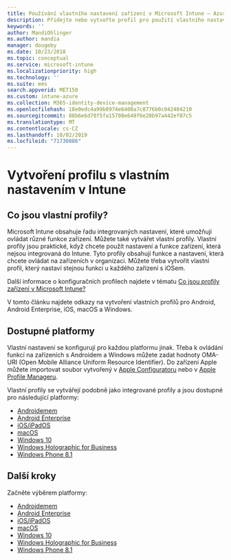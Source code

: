 ```yaml
---
title: Používání vlastního nastavení zařízení v Microsoft Intune – Azure | Microsoft Docs
description: Přidejte nebo vytvořte profil pro použití vlastního nastavení pro Windows Phone, Windows 8.1, zařízení s Windows 10 a novějším, Androidem, Android Enterprise, macOS a iOS pomocí Microsoft Intune
keywords: ''
author: MandiOhlinger
ms.author: mandia
manager: dougeby
ms.date: 10/23/2018
ms.topic: conceptual
ms.service: microsoft-intune
ms.localizationpriority: high
ms.technology: ''
ms.suite: ems
search.appverid: MET150
ms.custom: intune-azure
ms.collection: M365-identity-device-management
ms.openlocfilehash: 18e0edc4a99b8974e6408a7c8776b0c042404210
ms.sourcegitcommit: 88b6e6d70f5fa15708e640f6e20b97a442ef07c5
ms.translationtype: MT
ms.contentlocale: cs-CZ
ms.lasthandoff: 10/02/2019
ms.locfileid: "71730886"
---
```

# <a name="create-a-profile-with-custom-settings-in-intune"></a>Vytvoření profilu s vlastním nastavením v Intune

## <a name="what-are-custom-profiles"></a>Co jsou vlastní profily?

Microsoft Intune obsahuje řadu integrovaných nastavení, které umožňují ovládat různé funkce zařízení. Můžete také vytvářet vlastní profily. Vlastní profily jsou praktické, když chcete použít nastavení a funkce zařízení, která nejsou integrovaná do Intune. Tyto profily obsahují funkce a nastavení, která chcete ovládat na zařízeních v organizaci. Můžete třeba vytvořit vlastní profil, který nastaví stejnou funkci u každého zařízení s iOSem.

Další informace o konfiguračních profilech najdete v tématu [Co jsou profily zařízení v Microsoft Intune?](device-profiles.md) 

V tomto článku najdete odkazy na vytvoření vlastních profilů pro Android, Android Enterprise, iOS, macOS a Windows.

## <a name="available-platforms"></a>Dostupné platformy

Vlastní nastavení se konfigurují pro každou platformu jinak. Třeba k ovládání funkcí na zařízeních s Androidem a Windows můžete zadat hodnoty OMA-URI (Open Mobile Alliance Uniform Resource Identifier). Do zařízení Apple můžete importovat soubor vytvořený v [Apple Configuratoru](https://itunes.apple.com/us/app/apple-configurator-2/id1037126344?mt=12) nebo v [Apple Profile Manageru](https://support.apple.com/profile-manager).

Vlastní profily se vytvářejí podobně jako integrované profily a jsou dostupné pro následující platformy:

- [Androidemem](../custom-settings-android.md)
- [Android Enterprise](../custom-settings-android-for-work.md)
- [iOS/iPadOS](custom-settings-ios.md)
- [macOS](custom-settings-macos.md)
- [Windows 10](custom-settings-windows-10.md)
- [Windows Holographic for Business](custom-settings-windows-holographic.md)
- [Windows Phone 8.1](custom-settings-windows-phone-8-1.md)

## <a name="next-steps"></a>Další kroky

Začněte výběrem platformy:

- [Androidemem](../custom-settings-android.md)
- [Android Enterprise](../custom-settings-android-for-work.md)
- [iOS/iPadOS](custom-settings-ios.md)
- [macOS](custom-settings-macos.md)
- [Windows 10](custom-settings-windows-10.md)
- [Windows Holographic for Business](custom-settings-windows-holographic.md)
- [Windows Phone 8.1](custom-settings-windows-phone-8-1.md)
